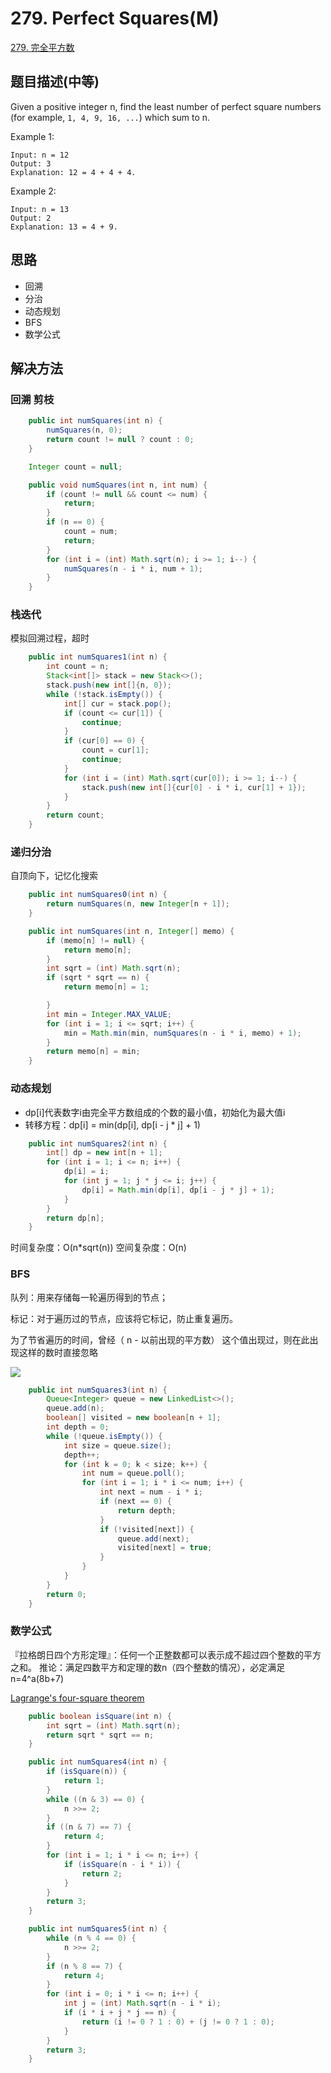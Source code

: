 # 279. Perfect Squares\(M\)

[279. 完全平方数](https://leetcode-cn.com/problems/perfect-squares/)

## 题目描述\(中等\)

Given a positive integer n, find the least number of perfect square numbers (for example, `1, 4, 9, 16, ...`) which sum to n.

Example 1:
```
Input: n = 12
Output: 3 
Explanation: 12 = 4 + 4 + 4.
```
Example 2:
```
Input: n = 13
Output: 2
Explanation: 13 = 4 + 9.
```

## 思路
- 回溯
- 分治
- 动态规划
- BFS
- 数学公式

## 解决方法

### 回溯 剪枝

```java
    public int numSquares(int n) {
        numSquares(n, 0);
        return count != null ? count : 0;
    }

    Integer count = null;

    public void numSquares(int n, int num) {
        if (count != null && count <= num) {
            return;
        }
        if (n == 0) {
            count = num;
            return;
        }
        for (int i = (int) Math.sqrt(n); i >= 1; i--) {
            numSquares(n - i * i, num + 1);
        }
    }
```

### 栈迭代

模拟回溯过程，超时

```java
    public int numSquares1(int n) {
        int count = n;
        Stack<int[]> stack = new Stack<>();
        stack.push(new int[]{n, 0});
        while (!stack.isEmpty()) {
            int[] cur = stack.pop();
            if (count <= cur[1]) {
                continue;
            }
            if (cur[0] == 0) {
                count = cur[1];
                continue;
            }
            for (int i = (int) Math.sqrt(cur[0]); i >= 1; i--) {
                stack.push(new int[]{cur[0] - i * i, cur[1] + 1});
            }
        }
        return count;
    }
```

### 递归分治

自顶向下，记忆化搜索

```java
    public int numSquares0(int n) {
        return numSquares(n, new Integer[n + 1]);
    }

    public int numSquares(int n, Integer[] memo) {
        if (memo[n] != null) {
            return memo[n];
        }
        int sqrt = (int) Math.sqrt(n);
        if (sqrt * sqrt == n) {
            return memo[n] = 1;

        }
        int min = Integer.MAX_VALUE;
        for (int i = 1; i <= sqrt; i++) {
            min = Math.min(min, numSquares(n - i * i, memo) + 1);
        }
        return memo[n] = min;
    }

```

### 动态规划

- dp[i]代表数字i由完全平方数组成的个数的最小值，初始化为最大值i
- 转移方程：dp[i] = min(dp[i], dp[i - j * j] + 1)

```java
    public int numSquares2(int n) {
        int[] dp = new int[n + 1];
        for (int i = 1; i <= n; i++) {
            dp[i] = i;
            for (int j = 1; j * j <= i; j++) {
                dp[i] = Math.min(dp[i], dp[i - j * j] + 1);
            }
        }
        return dp[n];
    }
```
时间复杂度：O(n*sqrt(n))
空间复杂度：O(n)

### BFS

队列：用来存储每一轮遍历得到的节点；

标记：对于遍历过的节点，应该将它标记，防止重复遍历。

为了节省遍历的时间，曾经（ n - 以前出现的平方数） 这个值出现过，则在此出现这样的数时直接忽略

![](../assets/leetcode-note/201-300/279-s-4-1.png)

```java
    public int numSquares3(int n) {
        Queue<Integer> queue = new LinkedList<>();
        queue.add(n);
        boolean[] visited = new boolean[n + 1];
        int depth = 0;
        while (!queue.isEmpty()) {
            int size = queue.size();
            depth++;
            for (int k = 0; k < size; k++) {
                int num = queue.poll();
                for (int i = 1; i * i <= num; i++) {
                    int next = num - i * i;
                    if (next == 0) {
                        return depth;
                    }
                    if (!visited[next]) {
                        queue.add(next);
                        visited[next] = true;
                    }
                }
            }
        }
        return 0;
    }
```

### 数学公式

『拉格朗日四个方形定理』：任何一个正整数都可以表示成不超过四个整数的平方之和。 推论：满足四数平方和定理的数n（四个整数的情况），必定满足 n=4^a(8b+7)

[Lagrange's four-square theorem](https://en.wikipedia.org/wiki/Lagrange%27s_four-square_theorem)

```java
    public boolean isSquare(int n) {
        int sqrt = (int) Math.sqrt(n);
        return sqrt * sqrt == n;
    }

    public int numSquares4(int n) {
        if (isSquare(n)) {
            return 1;
        }
        while ((n & 3) == 0) {
            n >>= 2;
        }
        if ((n & 7) == 7) {
            return 4;
        }
        for (int i = 1; i * i <= n; i++) {
            if (isSquare(n - i * i)) {
                return 2;
            }
        }
        return 3;
    }

    public int numSquares5(int n) {
        while (n % 4 == 0) {
            n >>= 2;
        }
        if (n % 8 == 7) {
            return 4;
        }
        for (int i = 0; i * i <= n; i++) {
            int j = (int) Math.sqrt(n - i * i);
            if (i * i + j * j == n) {
                return (i != 0 ? 1 : 0) + (j != 0 ? 1 : 0);
            }
        }
        return 3;
    }
```